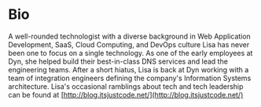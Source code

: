 # Bio

A well-rounded technologist with a diverse background in Web Application Development, SaaS, Cloud Computing, and DevOps culture Lisa has never been one to focus on a single technology. As one of the early employees at Dyn, she helped build their best-in-class DNS services and lead the engineering teams. After a short hiatus, Lisa is back at Dyn working with a team of integration engineers defining the company's Information Systems architecture. Lisa's occasional ramblings about tech and tech leadership can be found at [http://blog.itsjustcode.net/](http://blog.itsjustcode.net/)
